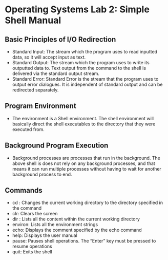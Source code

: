 # Operating Systems Lab 2: Simple Shell Manual

## Basic Principles of I/O Redirection
- Standard Input: The stream which the program uses to read inputted data, so it will accept input as text. 
- Standard Output: The stream which the program uses to write its outputted data to. Text output from the command to the shell is delivered via the standard output stream.
- Standard Error: Standard Error is the stream that the program uses to output error dialogues. It is independent of standard output and can be redirected separately. 

## Program Environment
- The environment is a Shell environment. The shell environment will basically direct the shell executables to the directory that they were executed from. 

## Background Program Execution
- Background processes are processes that run in the background. The above shell is does not rely on any background processes, and that means it can run multiple processes without having to wait for another background process to end.

## Commands
- cd <directory>: Changes the current working directory to the directory specified in the command
- clr: Clears the screen
- dir <directory>: Lists all the content within the current working directory
- environ: Lists all the environment strings
- echo<comment>: Displays the comment specified by the echo command
- help: Displays the user manual
- pause: Pauses shell operations. The “Enter” key must be pressed to resume operations
- quit: Exits the shell 
